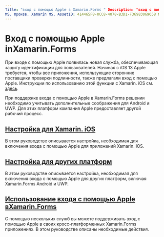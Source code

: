 ```yaml
---
Title: "вход с помощью Apple в Xamarin.Forms " Description: "вход с помощью Apple обеспечивает защиту идентификации для пользователей и может быть реализован для межплатформенных мобильных сценариев в Xamarin.Forms ".
MS. произв. Xamarin MS. AssetID: 414465F8-0CC8-4078-B3D1-F36983069658 MS. Technology: Xamarin-Forms author: давидортинау MS. author: даортин МС. Дата: 09/10/2019 No-Loc: [ Xamarin.Forms , Xamarin.Essentials ]
---
```


# <a name="sign-in-with-apple-in-xamarinforms"></a>Вход с помощью Apple inXamarin.Forms

При входе с помощью Apple появилась новая служба, обеспечивающая защиту идентификации для пользователей. Начиная с iOS 13 Apple требуется, чтобы все приложения, использующие сторонние поставщики проверки подлинности, также предлагали вход с помощью Apple. Инструкции по использованию этой функции с Xamarin. iOS см. [здесь](~/ios/platform/ios13/sign-in.md).

При поддержке входа с помощью Apple в Xamarin.Forms решении необходимо учитывать дополнительные соображения для Android и UWP. Для этих платформ компания Apple предоставляет другой рабочий процесс.

## <a name="setup-for-xamarinios"></a>[Настройка для Xamarin. iOS](~/ios/platform/ios13/sign-in.md)

В этом руководстве описывается настройка, необходимая для включения входа с помощью Apple для приложений Xamarin. iOS.

## <a name="setup-for-other-platforms"></a>[Настройка для других платформ](setup.md)

В этом руководстве описывается настройка, необходимая для включения входа с помощью Apple для других платформ, включая Xamarin.Forms Android и UWP.

## <a name="use-sign-in-with-apple-in-xamarinformsandroid-ios-sign-inmd"></a>[Использование входа с помощью Apple вXamarin.Forms](android-ios-sign-in.md)

С помощью нескольких служб вы можете поддерживать вход с помощью Apple в своих кросс-платформенных Xamarin.Forms приложениях. В этом руководстве описаны необходимые действия.
